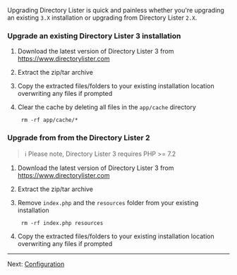 Upgrading Directory Lister is quick and painless whether you're upgrading an existing `3.X` installation or upgrading from Directory Lister `2.X`.

### Upgrade an existing Directory Lister 3 installation

  1. Download the latest version of Directory Lister 3 from https://www.directorylister.com
  2. Extract the zip/tar archive
  3. Copy the extracted files/folders to your existing installation location overwriting any files if prompted
  4. Clear the cache by deleting all files in the `app/cache` directory

          rm -rf app/cache/*

### Upgrade from from the Directory Lister 2

> ℹ️ Please note, Directory Lister 3 requires PHP >= 7.2

  1. Download the latest version of Directory Lister 3 from https://www.directorylister.com
  2. Extract the zip/tar archive
  3. Remove `index.php` and the `resources` folder from your existing installation

          rm -rf index.php resources

  4. Copy the extracted files/folders to your existing installation location overwriting any files if prompted

---

Next: [Configuration](https://github.com/DirectoryLister/DirectoryLister/wiki/Configuration)
